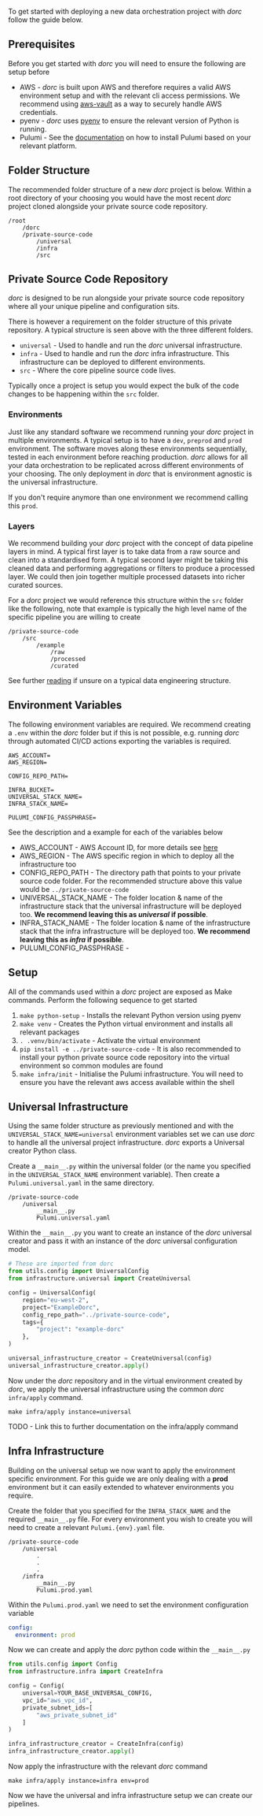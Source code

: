 To get started with deploying a new data orchestration project with *dorc* follow the guide below.

## Prerequisites

Before you get started with *dorc* you will need to ensure the following are setup before

* AWS - *dorc* is built upon AWS and therefore requires a valid AWS environment setup and with the relevant cli access permissions. We recommend using [aws-vault](https://github.com/99designs/aws-vault) as a way to securely handle AWS credentials.
* pyenv - *dorc* uses [pyenv](https://github.com/pyenv/pyenv) to ensure the relevant version of Python is running.
* Pulumi - See the [documentation](https://www.pulumi.com/docs/install/) on how to install Pulumi based on your relevant platform.

## Folder Structure

The recommended folder structure of a new *dorc* project is below. Within a root directory of your choosing you would have the most recent *dorc* project cloned alongside your private source code repository.

```
/root
    /dorc
    /private-source-code
        /universal
        /infra
        /src
```

## Private Source Code Repository

*dorc* is designed to be run alongside your private source code repository where all your unique pipeline and configuration sits.

There is however a requirement on the folder structure of this private repository. A typical structure is seen above with the three different folders.

* `universal` - Used to handle and run the *dorc* universal infrastructure.
* `infra` - Used to handle and run the *dorc* infra infrastructure. This infrastructure can be deployed to different environments.
* `src` - Where the core pipeline source code lives.

Typically once a project is setup you would expect the bulk of the code changes to be happening within the `src` folder.

### Environments

Just like any standard software we recommend running your *dorc* project in multiple environments. A typical setup is to have a `dev`, `preprod` and `prod` environment. The software moves along these environments sequentially, tested in each environment before reaching production. *dorc* allows for all your data orchestration to be replicated across different environments of your choosing. The only deployment in *dorc* that is environment agnostic is the universal infrastructure.

If you don't require anymore than one environment we recommend calling this `prod`.

### Layers

We recommend building your *dorc* project with the concept of data pipeline layers in mind. A typical first layer is to take data from a raw source and clean into a standardised form. A typical second layer might be taking this cleaned data and performing aggregations or filters to produce a processed layer. We could then join together multiple processed datasets into richer curated sources.

For a *dorc* project we would reference this structure within the `src` folder like the following, note that example is typically the high level name of the specific pipeline you are willing to create

```
/private-source-code
    /src
        /example
            /raw
            /processed
            /curated
```

See further [reading](https://medium.com/codex/data-pipeline-architecture-variety-of-ways-you-can-build-your-data-pipeline-66b3dd456df1) if unsure on a typical data engineering structure.

## Environment Variables

The following environment variables are required. We recommend creating a `.env` within the *dorc* folder but if this is not possible, e.g. running *dorc* through automated CI/CD actions exporting the variables is required.

```
AWS_ACCOUNT=
AWS_REGION=

CONFIG_REPO_PATH=

INFRA_BUCKET=
UNIVERSAL_STACK_NAME=
INFRA_STACK_NAME=

PULUMI_CONFIG_PASSPHRASE=
```

See the description and a example for each of the variables below

* AWS_ACCOUNT - AWS Account ID, for more details see [here](https://docs.aws.amazon.com/signin/latest/userguide/FindingYourAWSId.html)
* AWS_REGION - The AWS specific region in which to deploy all the infrastructure too
* CONFIG_REPO_PATH - The directory path that points to your private source code folder. For the recommended structure above this value would be `../private-source-code`
* UNIVERSAL_STACK_NAME - The folder location & name of the infrastructure stack that the universal infrastructure will be deployed too. **We recommend leaving this as *universal* if possible**.
* INFRA_STACK_NAME - The folder location & name of the infrastructure stack that the infra infrastructure will be deployed too. **We recommend leaving this as *infra* if possible**.
* PULUMI_CONFIG_PASSPHRASE - 

## Setup

All of the commands used within a *dorc* project are exposed as Make commands. Perform the following sequence to get started

1. `make python-setup` - Installs the relevant Python version using pyenv
2. `make venv` - Creates the Python virtual environment and installs all relevant packages
3. `. .venv/bin/activate` - Activate the virtual environment
4. `pip install -e ../private-source-code` - It is also recommended to install your python private source code repository into the virtual environment so common modules are found
5. `make infra/init` - Initialise the Pulumi infrastructure. You will need to ensure you have the relevant aws access available within the shell

## Universal Infrastructure

Using the same folder structure as previously mentioned and with the `UNIVERSAL_STACK_NAME=universal` environment variables set we can use *dorc* to handle all the universal project infrastructure. *dorc* exports a Universal creator Python class.

Create a `__main__.py` within the universal folder (or the name you specified in the `UNIVERSAL_STACK_NAME` environment variable). Then create a `Pulumi.universal.yaml` in the same directory.

```
/private-source-code
    /universal
        __main__.py
        Pulumi.universal.yaml
```

Within the `__main__.py` you want to create an instance of the *dorc* universal creator and pass it with an instance of the *dorc* universal configuration model.

```python
# These are imported from dorc
from utils.config import UniversalConfig
from infrastructure.universal import CreateUniversal

config = UniversalConfig(
    region="eu-west-2",
    project="ExampleDorc",
    config_repo_path="../private-source-code",
    tags={
        "project": "example-dorc"
    },
)

universal_infrastructure_creator = CreateUniversal(config)
universal_infrastructure_creator.apply()
```

Now under the *dorc* repository and in the virtual environment created by *dorc*, we apply the universal infrastructure using the common *dorc* `infra/apply` command.

```
make infra/apply instance=universal
```

TODO - Link this to further documentation on the infra/apply command

## Infra Infrastructure

Building on the universal setup we now want to apply the environment specific environment. For this guide we are only dealing with a **prod** environment but it can easily extended to whatever environments you require.

Create the folder that you specified for the `INFRA_STACK_NAME` and the required `__main__.py` file. For every environment you wish to create you will need to create a relevant `Pulumi.{env}.yaml` file.

```
/private-source-code
    /universal
        .
        .
        .
    /infra
        __main__.py
        Pulumi.prod.yaml
```

Within the `Pulumi.prod.yaml` we need to set the environment configuration variable

```yaml
config:
  environment: prod
```

Now we can create and apply the *dorc* python code within the `__main__.py`

```python
from utils.config import Config
from infrastructure.infra import CreateInfra

config = Config(
    universal=YOUR_BASE_UNIVERSAL_CONFIG,
    vpc_id="aws_vpc_id",
    private_subnet_ids=[
        "aws_private_subnet_id"
    ]
)

infra_infrastructure_creator = CreateInfra(config)
infra_infrastructure_creator.apply()
```

Now apply the infrastructure with the relevant *dorc* command

```
make infra/apply instance=infra env=prod
```

Now we have the universal and infra infrastructure setup we can create our pipelines.